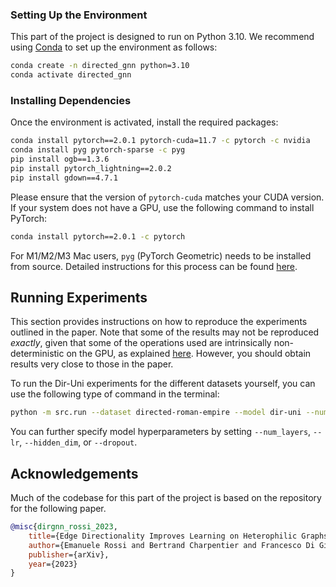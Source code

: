 ### Setting Up the Environment

This part of the project is designed to run on Python 3.10. We recommend using [Conda](https://conda.io/projects/conda/en/latest/user-guide/install/index.html) to set up the environment as follows:

```bash
conda create -n directed_gnn python=3.10
conda activate directed_gnn
```

### Installing Dependencies

Once the environment is activated, install the required packages:

```bash
conda install pytorch==2.0.1 pytorch-cuda=11.7 -c pytorch -c nvidia
conda install pyg pytorch-sparse -c pyg
pip install ogb==1.3.6
pip install pytorch_lightning==2.0.2
pip install gdown==4.7.1
```

Please ensure that the version of `pytorch-cuda` matches your CUDA version. If your system does not have a GPU, use the following command to install PyTorch:

```bash
conda install pytorch==2.0.1 -c pytorch
```

For M1/M2/M3 Mac users, `pyg` (PyTorch Geometric) needs to be installed from source. Detailed instructions for this process can be found [here](https://pytorch-geometric.readthedocs.io/en/latest/notes/installation.html#installation-from-source).

## Running Experiments

This section provides instructions on how to reproduce the experiments outlined in the paper. Note that some of the results may not be reproduced *exactly*, given that some of the operations used are intrinsically non-deterministic on the GPU, as explained [here](https://github.com/pyg-team/pytorch_geometric/issues/92). However, you should obtain results very close to those in the paper.


To run the Dir-Uni experiments for the different datasets yourself, you can use the following type of command in the terminal:

```bash
python -m src.run --dataset directed-roman-empire --model dir-uni --num_runs 10 --patience 200 --normalize
```

You can further specify model hyperparameters by setting `--num_layers`, `--lr`, `--hidden_dim`, or `--dropout`.



## Acknowledgements

Much of the codebase for this part of the project is based on the repository for the following paper.

```bibtex
@misc{dirgnn_rossi_2023,
    title={Edge Directionality Improves Learning on Heterophilic Graphs},
    author={Emanuele Rossi and Bertrand Charpentier and Francesco Di Giovanni and Fabrizio Frasca and Stephan Günnemann and Michael Bronstein},
    publisher={arXiv},
    year={2023}
}
```